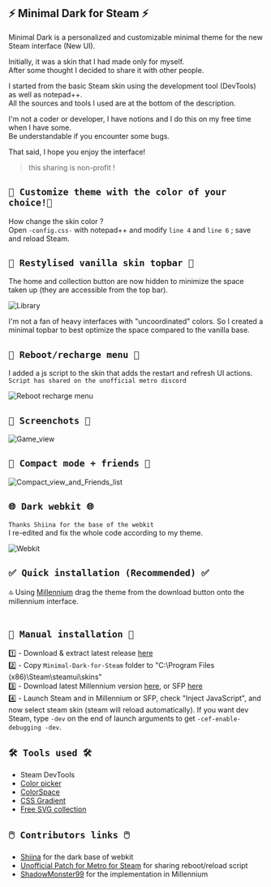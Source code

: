 ## ⚡ Minimal Dark for Steam ⚡ <br> 
Minimal Dark is a personalized and customizable minimal theme for the new Steam interface (New UI). <br>

Initially, it was a skin that I had made only for myself. <br>
After some thought I decided to share it with other people. <br>

I started from the basic Steam skin using the development tool (DevTools) as well as notepad++. <br>
All the sources and tools I used are at the bottom of the description. <br>

I'm not a coder or developer, I have notions and I do this on my free time when I have some. <br>
Be understandable if you encounter some bugs. <br>

That said, I hope you enjoy the interface! <br>
> this sharing is non-profit ! <br>

## `🎨 Customize theme with the color of your choice!🎨` <br> 

How change the skin color ? <br>
Open `-config.css-` with notepad++ and modify `line 4` and `line 6` ; save and reload Steam. <br> 

## `🧪 Restylised vanilla skin topbar 🧪` <br> 

The home and collection button are now hidden to minimize the space taken up (they are accessible from the top bar). <br>

![Library](https://github.com/SaiyajinK/Minimal-Dark-for-Steam/assets/105972098/dfdcfc55-caf5-4707-acce-3bca980d2979) <br>

I'm not a fan of heavy interfaces with "uncoordinated" colors. So I created a minimal topbar to best optimize the space compared to the vanilla base. <br> 

## `🔄 Reboot/recharge menu 🔄` <br> 

I added a js script to the skin that adds the restart and refresh UI actions. <br>
`Script has shared on the unofficial metro discord` <br>

![Reboot   recharge menu](https://github.com/SaiyajinK/Minimal-Dark-for-Steam/assets/105972098/7f73abce-ede6-4011-8053-305d197156b0) <br> 

## `📸 Screenchots 📸` <br> 
![Game_view](https://github.com/SaiyajinK/Minimal-Dark-for-Steam/assets/105972098/3954cada-8278-464b-ae8a-832e25bb8e2e) <br> 

## `📸 Compact mode + friends 📸` <br> 
![Compact_view_and_Friends_list](https://github.com/SaiyajinK/Minimal-Dark-for-Steam/assets/105972098/7f831092-ab72-4490-aaaf-2dc9f3294472) <br>

## `🌐 Dark webkit 🌐` <br> 
`Thanks Shiina for the base of the webkit` <br>
I re-edited and fix the whole code according to my theme. <br>

![Webkit](https://github.com/SaiyajinK/Minimal-Dark-for-Steam/assets/105972098/77ac0c6c-6b26-4446-912c-736848ad5ab6) <br> 

## `✅ Quick installation (Recommended) ✅` <br>
🔝 Using [Millennium](https://millennium.web.app/) drag the theme from the download button onto the millennium interface. <br>
<br>

## `🔗 Manual installation 🔗` <br>

1️⃣ - Download & extract latest release [here](https://github.com/SaiyajinK/Minimal-Dark-for-Steam/releases)<br>
2️⃣ - Copy `Minimal-Dark-for-Steam` folder to "C:\Program Files (x86)\Steam\steamui\skins\"<br>
3️⃣ - Download latest Millennium version [here](https://millennium.web.app/), or SFP [here](https://github.com/PhantomGamers/SFP/releases)  <br>
4️⃣ - Launch Steam and in Millennium or SFP, check "Inject JavaScript", and now select steam skin (steam will reload automatically). If you want dev Steam, type `-dev` on the end of launch arguments to get `-cef-enable-debugging -dev`.<br>

## `🛠️ Tools used 🛠️` <br>
- Steam DevTools <br>
- [Color picker](https://htmlcolorcodes.com/color-picker/) <br>
- [ColorSpace](https://mycolor.space) <br>
- [CSS Gradient](https://cssgradient.io/) <br>
- [Free SVG collection](https://thenounproject.com/) <br>

## `🖱️ Contributors links 🖱️` <br>
- [Shiina](https://github.com/AikoMidori/steam-dark-mode/blob/master/webkit.css) for the dark base of webkit<br>
- [Unofficial Patch for Metro for Steam](https://discord.gg/dMsSwufK7Q) for sharing reboot/reload script<br>
- [ShadowMonster99](https://github.com/ShadowMonster99/millennium-steam-patcher) for the implementation in Millennium<br>
